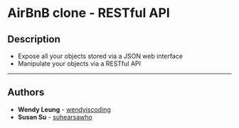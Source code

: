 # AirBnB clone - RESTful API

## Description

* Expose all your objects stored via a JSON web interface
* Manipulate your objects via a RESTful API

---

## Authors
* **Wendy Leung** - [wendyiscoding](https://github.com/wendyiscoding)
* **Susan Su** - [suhearsawho](https://github.com/suhearsawho)
